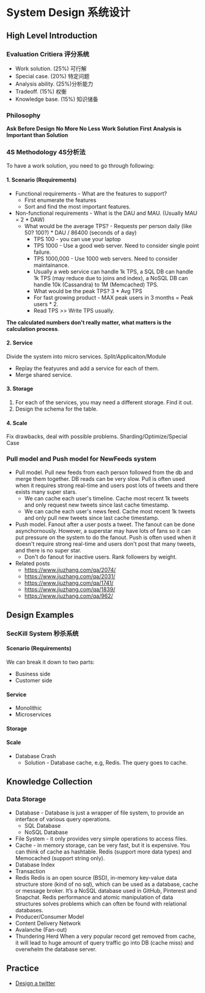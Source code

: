 # System Design 系统设计

## High Level Introduction

### Evaluation Critiera 评分系统

* Work solution. (25%) 可行解
* Special case. (20%) 特定问题
* Analysis ability. (25%)分析能力
* Tradeoff. (15%) 权衡
* Knowledge base. (15%) 知识储备

### Philosophy

**Ask Before Design**
**No More No Less**
**Work Solution First**
**Analysis is Important than Solution**

### 4S Methodology 4S分析法

To have a work solution, you need to go through following:

#### 1. Scenario (Requirements)

* Functional requirements - What are the features to support?
  * First enumerate the features
  * Sort and find the most important features.
* Non-functional requirements - What is the DAU and MAU. (Usually MAU = 2 * DAW)
  * What would be the average TPS? - Requests per person daily (like 50? 100?) * DAU / 86400 (seconds of a day)
    * TPS 100 - you can use your laptop
    * TPS 1000 - Use a good web server. Need to consider single point failure.
    * TPS 1000,000 - Use 1000 web servers. Need to consider maintainance.
    * Usually a web service can handle 1k TPS, a SQL DB can handle 1k TPS (may reduce due to joins and index), a NoSQL DB can handle 10k (Cassandra) to 1M (Memcached) TPS.
    * What would be the peak TPS? 3 * Avg TPS
    * For fast growing product - MAX peak users in 3 months = Peak users * 2. 
    * Read TPS >> Write TPS usually.

**The calculated numbers don't really matter, what matters is the calculation process**.

#### 2. Service
Divide the system into micro services. Split/Applicaiton/Module
* Replay the featyures and add a service for each of them.
* Merge shared service.

#### 3. Storage
1. For each of the services, you may need a different storage. Find it out.
2. Design the schema for the table.

#### 4. Scale
Fix drawbacks, deal with possible problems. Sharding/Optimize/Special Case

### Pull model and Push model for NewFeeds system
* Pull model. Pull new feeds from each person followed from the db and merge them together. DB reads can be very slow. Pull is often used when it requires strong real-time and users post lots of tweets and there exists many super stars.
  * We can cache each user's timeline. Cache most recent 1k tweets and only request new tweets since last cache timestamp.
  * We can cache each user's news feed. Cache most recent 1k tweets and only pull new tweets since last cache timestamp.
* Push model. Fanout after a user posts a tweet. The fanout can be done asynchornously. However, a superstar may have lots of fans so it can put pressure on the system to do the fanout. Push is often used when it doesn't require strong real-time and users don't post that many tweets, and there is no super star.
  * Don't do fanout for inactive users. Rank followers by weight.
* Related posts
  * https://www.jiuzhang.com/qa/2074/
  * https://www.jiuzhang.com/qa/2031/
  * https://www.jiuzhang.com/qa/1741/
  * https://www.jiuzhang.com/qa/1839/
  * https://www.jiuzhang.com/qa/962/



## Design Examples

### SecKill System 秒杀系统
#### Scenario (Requirements)
We can break it down to two parts:
* Business side
* Customer side
#### Service
* Monolithic
* Microservices
#### Storage
#### Scale
* Database Crash
  * Solution - Database cache, e.g, Redis. The query goes to cache. 

## Knowledge Collection
### Data Storage
* Database - Database is just a wrapper of file system, to provide an interface of various query operations. 
  * SQL Database
  * NoSQL Database
* File System - it only provides very simple operations to access files.
* Cache - in memory storage, can be very fast, but it is expensive. You can think of cache as hashtable. Redis (support more data types) and Memocached (support string only).
* Database Index
* Transaction
* Redis 
Redis is an open source (BSD), in-memory key-value data structure store (kind of no sql), which can be used as a database, cache or message broker. It’s a NoSQL database used in GitHub, Pinterest and Snapchat. Redis performance and atomic manipulation of data structures solves problems which can often be found with relational databases.
* Producer/Consumer Model
* Content Delivery Network
* Avalanche (Fan-out)
* Thundering Herd 
When a very popular record get removed from cache, it will lead to huge amount of query traffic go into DB (cache miss) and overwhelm the database server.

## Practice
* [Design a twitter](https://github.com/dengkliu/system-design/blob/main/DesignTwitter.java)

